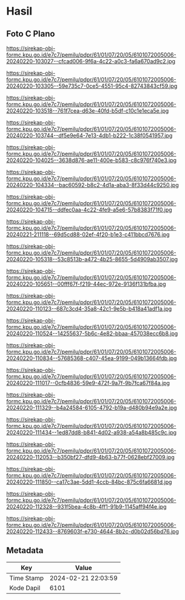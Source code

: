 # Hasil

## Foto C Plano

https://sirekap-obj-formc.kpu.go.id/e7c7/pemilu/pdpr/61/01/07/20/05/6101072005006-20240220-103027--cfcad006-9f6a-4c22-a0c3-fa6a670ad9c2.jpg

https://sirekap-obj-formc.kpu.go.id/e7c7/pemilu/pdpr/61/01/07/20/05/6101072005006-20240220-103305--59e735c7-0ce5-4551-95c4-82743843cf59.jpg

https://sirekap-obj-formc.kpu.go.id/e7c7/pemilu/pdpr/61/01/07/20/05/6101072005006-20240220-103518--761f7cea-d63e-40fd-b5df-c10c1e1eca5e.jpg

https://sirekap-obj-formc.kpu.go.id/e7c7/pemilu/pdpr/61/01/07/20/05/6101072005006-20240220-103744--df5e9e64-7e13-4db1-b222-1c38f0541957.jpg

https://sirekap-obj-formc.kpu.go.id/e7c7/pemilu/pdpr/61/01/07/20/05/6101072005006-20240220-104025--3638d876-ae11-400e-b583-c8c976f740e3.jpg

https://sirekap-obj-formc.kpu.go.id/e7c7/pemilu/pdpr/61/01/07/20/05/6101072005006-20240220-104334--bac60592-b8c2-4d1a-aba3-8f33d44c9250.jpg

https://sirekap-obj-formc.kpu.go.id/e7c7/pemilu/pdpr/61/01/07/20/05/6101072005006-20240220-104715--ddfec0aa-4c22-4fe9-a5e6-57b8383f71f0.jpg

https://sirekap-obj-formc.kpu.go.id/e7c7/pemilu/pdpr/61/01/07/20/05/6101072005006-20240221-211118--69d5cd88-02ef-4f20-b1e3-c411bbcd7676.jpg

https://sirekap-obj-formc.kpu.go.id/e7c7/pemilu/pdpr/61/01/07/20/05/6101072005006-20240220-105318--53c8513b-a472-4b25-8655-5d4909ab3507.jpg

https://sirekap-obj-formc.kpu.go.id/e7c7/pemilu/pdpr/61/01/07/20/05/6101072005006-20240220-105651--00fff67f-f219-44ec-972e-9136f131bfba.jpg

https://sirekap-obj-formc.kpu.go.id/e7c7/pemilu/pdpr/61/01/07/20/05/6101072005006-20240220-110123--687c3cd4-35a8-42c1-9e5b-b418a41adf1a.jpg

https://sirekap-obj-formc.kpu.go.id/e7c7/pemilu/pdpr/61/01/07/20/05/6101072005006-20240220-110524--14255637-5b6c-4e82-bbaa-457038ecc6b8.jpg

https://sirekap-obj-formc.kpu.go.id/e7c7/pemilu/pdpr/61/01/07/20/05/6101072005006-20240220-110834--57685368-c407-45ea-9199-049b13664fdb.jpg

https://sirekap-obj-formc.kpu.go.id/e7c7/pemilu/pdpr/61/01/07/20/05/6101072005006-20240220-111017--0cfb4836-59e9-472f-9a7f-9b7fca67f84a.jpg

https://sirekap-obj-formc.kpu.go.id/e7c7/pemilu/pdpr/61/01/07/20/05/6101072005006-20240220-111329--b4a24584-6105-4792-b19a-d480b94e9a2e.jpg

https://sirekap-obj-formc.kpu.go.id/e7c7/pemilu/pdpr/61/01/07/20/05/6101072005006-20240220-111434--1ed87dd8-b841-4d02-a938-a54a8b485c9c.jpg

https://sirekap-obj-formc.kpu.go.id/e7c7/pemilu/pdpr/61/01/07/20/05/6101072005006-20240220-112053--b350bf27-dfd9-4b63-b77f-0628ebf27009.jpg

https://sirekap-obj-formc.kpu.go.id/e7c7/pemilu/pdpr/61/01/07/20/05/6101072005006-20240220-111850--ca17c3ae-5dd1-4ccb-84bc-875c6fa6681d.jpg

https://sirekap-obj-formc.kpu.go.id/e7c7/pemilu/pdpr/61/01/07/20/05/6101072005006-20240220-112328--931f5bea-4c8b-4ff1-91b9-1145aff94f4e.jpg

https://sirekap-obj-formc.kpu.go.id/e7c7/pemilu/pdpr/61/01/07/20/05/6101072005006-20240220-112433--8769603f-e730-4644-8b2c-d0b02d56bd76.jpg


## Metadata

| Key        | Value               |
| ---------- | ------------------- |
| Time Stamp | 2024-02-21 22:03:59 |
| Kode Dapil | 6101                |



